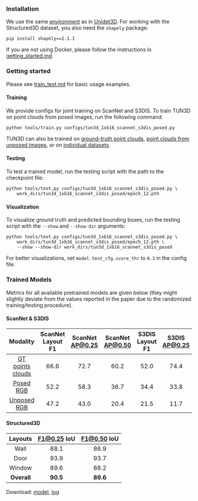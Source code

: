 ### Installation
We use the same [environment](https://github.com/filaPro/unidet3d/blob/master/Dockerfile) as in [Unidet3D](https://github.com/filaPro/unidet3d). For working with the Structured3D dataset, you also need the `shapely` package:
```
pip install shapely==2.1.1
```
If you are not using Docker, please follow the instructions in [getting_started.md](https://github.com/open-mmlab/mmdetection3d/blob/22aaa47fdb53ce1870ff92cb7e3f96ae38d17f61/docs/en/get_started.md).

### Getting started
Please see [train_test.md](https://github.com/open-mmlab/mmdetection3d/blob/22aaa47fdb53ce1870ff92cb7e3f96ae38d17f61/docs/en/user_guides/train_test.md) for basic usage examples.

#### Training
We provide configs for joint training on ScanNet and S3DIS. To train TUN3D on point clouds from posed images, run the following command:
```
python tools/train.py configs/tun3d_1xb16_scannet_s3dis_posed.py
```
TUN3D can also be trained on [ground-truth point clouds](./configs/tun3d_1xb16_scannet_s3dis.py), [point clouds from unposed images](./configs/tun3d_1xb16_scannet_s3dis_unposed.py), or on [individual datasets](./configs/tun3d_1xb16_scannet.py).

#### Testing
To test a trained model, run the testing script with the path to the checkpoint file:
```
python tools/test.py configs/tun3d_1xb16_scannet_s3dis_posed.py \
    work_dirs/tun3d_1xb16_scannet_s3dis_posed/epoch_12.pth
```

#### Visualization
To visualize ground truth and predicted bounding boxes, run the testing script with the `--show` and `--show-dir` arguments:
```
python tools/test.py configs/tun3d_1xb16_scannet_s3dis_posed.py \
    work_dirs/tun3d_1xb16_scannet_s3dis_posed/epoch_12.pth \
    --show --show-dir work_dirs/tun3d_1xb16_scannet_s3dis_posed
```
For better visualizations, set `model.test_cfg.score_thr` to `0.3` in the config file.


### Trained Models
Metrics for all available pretrained models are given below (they might slightly deviate from the values reported in the paper due to the randomized training/testing procedure).
#### ScanNet & S3DIS
| Modality         | ScanNet Layout F1 | ScanNet AP@0.25 | ScanNet AP@0.50 | S3DIS Layout F1 | S3DIS AP@0.25 | S3DIS AP@0.50 | Download      |
|:----------------:|:----------------:|:---------------:|:---------------:|:---------------:|:--------------:|:--------------:|:-------------:|
| [GT points clouds](./configs/tun3d_1xb16_scannet_s3dis.py) | 66.6             | 72.7            | 60.2            | 52.0            | 74.4           | 58.6           | [model](https://huggingface.co/maksimko123/TUN3D/blob/main/tun3d_scannet_s3dis_gt.pth) / [log](https://huggingface.co/maksimko123/TUN3D/blob/main/tun3d_scannet_s3dis_gt.log)   |
| [Posed RGB](./configs/tun3d_1xb16_scannet_s3dis_posed.py)        | 52.2             | 58.3            | 36.7            | 34.4            | 33.8           | 15.6           | [model](https://huggingface.co/maksimko123/TUN3D/blob/main/tun3d_scannet_s3dis_posed.pth) / [log](https://huggingface.co/maksimko123/TUN3D/blob/main/tun3d_scannet_s3dis_posed.log)   |
| [Unposed RGB](./configs/tun3d_1xb16_scannet_s3dis_unposed.py)      | 47.2             | 43.0            | 20.4            | 21.5            | 11.7           | 1.4            | [model](https://huggingface.co/maksimko123/TUN3D/blob/main/tun3d_scannet_s3dis_unposed.pth) / [log](https://huggingface.co/maksimko123/TUN3D/blob/main/tun3d_scannet_s3dis_unposed.log)   |

#### Structured3D
| Layouts | F1@0.25 IoU | F1@0.50 IoU |
|:-------:|:-----------:|:-----------:|
| Wall    | 88.1       | 86.9        |
| Door    | 93.9        | 93.7        |
| Window  | 89.6        | 88.2        |
| **Overall** | **90.5** | **89.6** |

Download: [model](https://huggingface.co/maksimko123/TUN3D/blob/main/tun3d_structured3d.pth), [log](https://huggingface.co/maksimko123/TUN3D/blob/main/tun3d_structured3d.log)